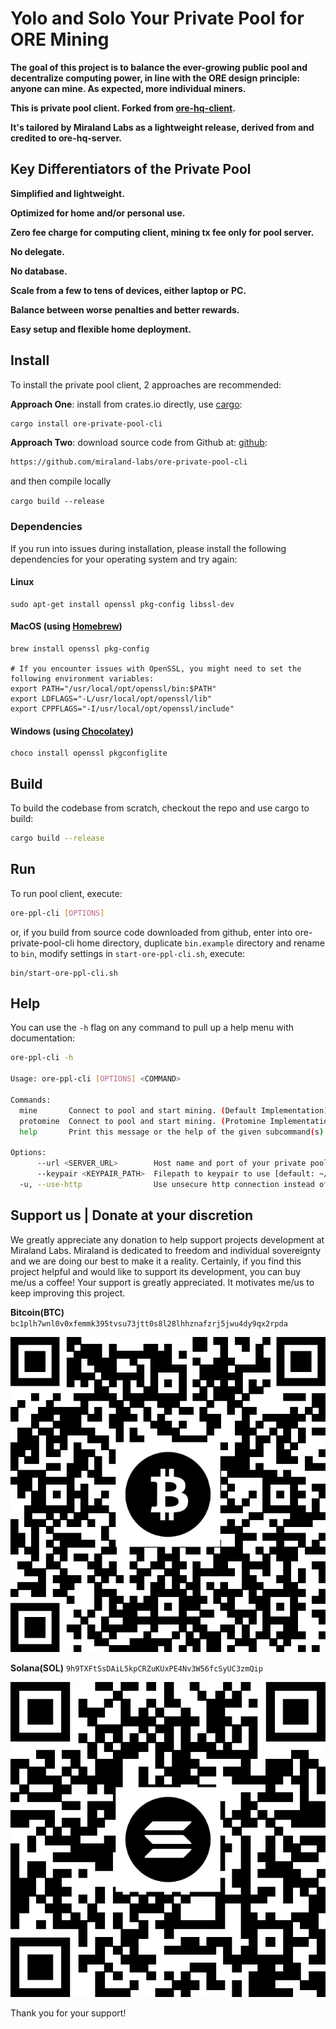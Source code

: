 # Yolo and Solo Your Private Pool for ORE Mining

**The goal of this project is to balance the ever-growing public pool and decentralize computing power, in line with the ORE design principle: anyone can mine. As expected, more individual miners.**

**This is private pool client. Forked from [ore-hq-client](https://github.com/Kriptikz/ore-hq-client.git).**

**It's tailored by Miraland Labs as a lightweight release, derived from and credited to ore-hq-server.**

## Key Differentiators of the Private Pool

**Simplified and lightweight.**

**Optimized for home and/or personal use.**

**Zero fee charge for computing client, mining tx fee only for pool server.**

**No delegate.**

**No database.**

**Scale from a few to tens of devices, either laptop or PC.**

**Balance between worse penalties and better rewards.**

**Easy setup and flexible home deployment.**

## Install

To install the private pool client, 2 approaches are recommended:

**Approach One**: install from crates.io directly, use [cargo](https://doc.rust-lang.org/cargo/getting-started/installation.html):

```sh
cargo install ore-private-pool-cli
```

**Approach Two**: download source code from Github at: [github](https://github.com/miraland-labs/ore-private-pool-cli):

```sh
https://github.com/miraland-labs/ore-private-pool-cli
```

and then compile locally

`cargo build --release`

### Dependencies

If you run into issues during installation, please install the following dependencies for your operating system and try again:

#### Linux

```
sudo apt-get install openssl pkg-config libssl-dev
```

#### MacOS (using [Homebrew](https://brew.sh/))

```
brew install openssl pkg-config

# If you encounter issues with OpenSSL, you might need to set the following environment variables:
export PATH="/usr/local/opt/openssl/bin:$PATH"
export LDFLAGS="-L/usr/local/opt/openssl/lib"
export CPPFLAGS="-I/usr/local/opt/openssl/include"
```

#### Windows (using [Chocolatey](https://chocolatey.org/))

```
choco install openssl pkgconfiglite
```

## Build

To build the codebase from scratch, checkout the repo and use cargo to build:

```sh
cargo build --release
```

## Run

To run pool client, execute:

```sh
ore-ppl-cli [OPTIONS]
```

or, if you build from source code downloaded from github, enter into ore-private-pool-cli home directory,
duplicate `bin.example` directory and rename to `bin`, modify settings in `start-ore-ppl-cli.sh`, execute:

```
bin/start-ore-ppl-cli.sh
```

## Help

You can use the `-h` flag on any command to pull up a help menu with documentation:

```sh
ore-ppl-cli -h

Usage: ore-ppl-cli [OPTIONS] <COMMAND>

Commands:
  mine       Connect to pool and start mining. (Default Implementation)
  protomine  Connect to pool and start mining. (Protomine Implementation)
  help       Print this message or the help of the given subcommand(s)

Options:
      --url <SERVER_URL>        Host name and port of your private pool server to connect to, it can also be your LAN ip address:port like: 172.xxx.xx.xxx:3000, 192.xxx.xx.xxx:3000 [default: orepool.miraland.io:3000]
      --keypair <KEYPAIR_PATH>  Filepath to keypair to use [default: ~/.config/solana/id.json]
  -u, --use-http                Use unsecure http connection instead of https.
```

## Support us | Donate at your discretion

We greatly appreciate any donation to help support projects development at Miraland Labs. Miraland is dedicated to freedom and individual sovereignty and we are doing our best to make it a reality.
Certainly, if you find this project helpful and would like to support its development, you can buy me/us a coffee!
Your support is greatly appreciated. It motivates me/us to keep improving this project.

**Bitcoin(BTC)**
`bc1plh7wnl0v0xfemmk395tvsu73jtt0s8l28lhhznafzrj5jwu4dy9qx2rpda`

![Donate BTC to Miraland Development](donations/donate-btc-qr-code.png)

**Solana(SOL)**
`9h9TXFtSsDAiL5kpCRZuKUxPE4Nv3W56fcSyUC3zmQip`

![Donate SOL to Miraland Development](donations/donate-sol-qr-code.png)

Thank you for your support!
